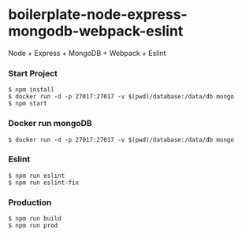 # boilerplate-node-express-mongodb-webpack-eslint

Node + Express + MongoDB + Webpack + Eslint

### Start Project

```
$ npm install
$ docker run -d -p 27017:27017 -v $(pwd)/database:/data/db mongo
$ npm start
```

### Docker run mongoDB

```
$ docker run -d -p 27017:27017 -v $(pwd)/database:/data/db mongo
```

### Eslint

```
$ npm run eslint
$ npm run eslint-fix
```

### Production

```
$ npm run build
$ npm run prod
```


